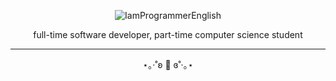 <div align="center" width="100%">

![IamProgrammerEnglish](https://github.com/pierrot-p/pierrot-p/assets/83146584/89319ec0-0375-46cc-805f-6d9a92da3d2f)

</div>

<p align="center">  
full-time software developer, part-time computer science student </br>
</p>


***

<p align="center">
⋆｡‧˚ʚ 🍌 ɞ˚‧｡⋆
</p>
